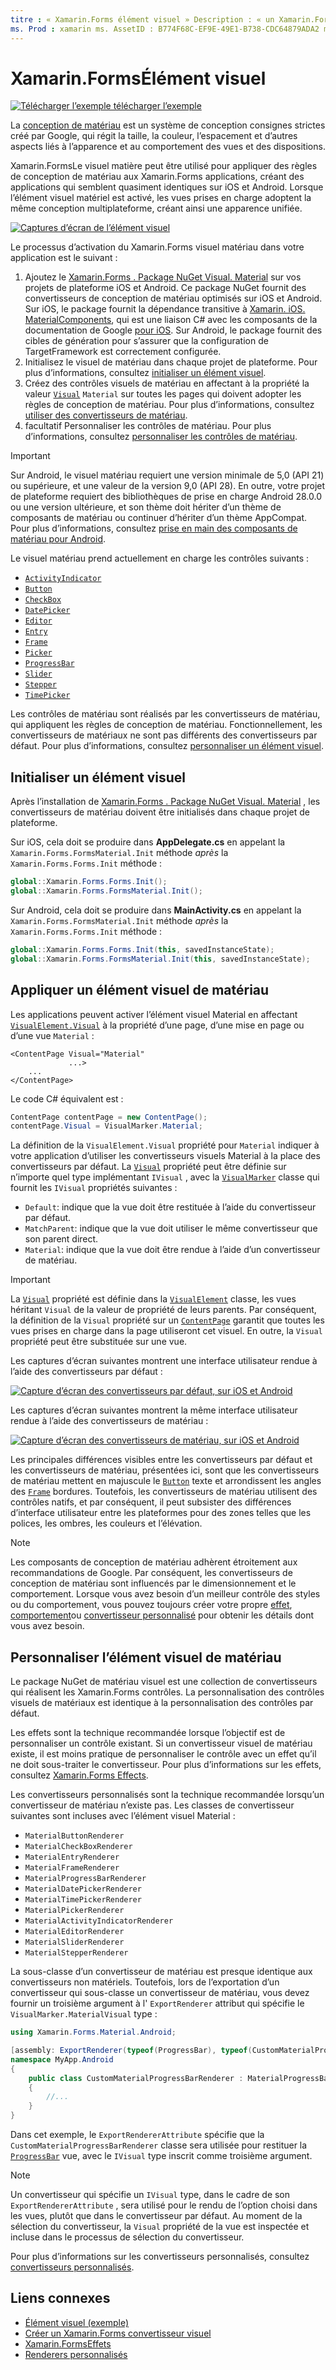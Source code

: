 ```yaml
---
titre : « Xamarin.Forms élément visuel » Description : « un Xamarin.Forms élément visuel peut être utilisé pour créer Xamarin.Forms des applications qui semblent quasiment identiques sur iOS et Android ».
ms. Prod : xamarin ms. AssetID : B774F68C-EF9E-49E1-B738-CDC64879ADA2 ms. Technology : xamarin-Forms Author : profexorgeek ms. Author : jusjohns ms. Date : 11/25/2019 No-Loc : [ Xamarin.Forms , Xamarin.Essentials ]
---
```


# <a name="xamarinforms-material-visual"></a>Xamarin.FormsÉlément visuel

[![Télécharger ](~/media/shared/download.png) l’exemple télécharger l’exemple](https://docs.microsoft.com/samples/xamarin/xamarin-forms-samples/userinterface-visualdemos)

La [conception de matériau](https://material.io) est un système de conception consignes strictes créé par Google, qui régit la taille, la couleur, l’espacement et d’autres aspects liés à l’apparence et au comportement des vues et des dispositions.

Xamarin.FormsLe visuel matière peut être utilisé pour appliquer des règles de conception de matériau aux Xamarin.Forms applications, créant des applications qui semblent quasiment identiques sur iOS et Android. Lorsque l’élément visuel matériel est activé, les vues prises en charge adoptent la même conception multiplateforme, créant ainsi une apparence unifiée.

[![Captures d’écran de l’élément visuel](material-visual-images/material-visual-cropped.png)](material-visual-images/material-visual.png#lightbox)

Le processus d’activation du Xamarin.Forms visuel matériau dans votre application est le suivant :

1. Ajoutez le [ Xamarin.Forms . Package NuGet Visual. Material](https://www.nuget.org/packages/Xamarin.Forms.Visual.Material/) sur vos projets de plateforme iOS et Android. Ce package NuGet fournit des convertisseurs de conception de matériau optimisés sur iOS et Android. Sur iOS, le package fournit la dépendance transitive à [Xamarin. iOS. MaterialComponents](https://www.nuget.org/packages/Xamarin.iOS.MaterialComponents), qui est une liaison C# avec les composants de la documentation de Google [pour iOS](https://material.io/develop/ios/). Sur Android, le package fournit des cibles de génération pour s’assurer que la configuration de TargetFramework est correctement configurée.
1. Initialisez le visuel de matériau dans chaque projet de plateforme. Pour plus d’informations, consultez [initialiser un élément visuel](#initialize-material-visual).
1. Créez des contrôles visuels de matériau en affectant à la propriété la valeur [`Visual`](xref:Xamarin.Forms.VisualElement.Visual) `Material` sur toutes les pages qui doivent adopter les règles de conception de matériau. Pour plus d’informations, consultez [utiliser des convertisseurs de matériau](#apply-material-visual).
1. facultatif Personnaliser les contrôles de matériau. Pour plus d’informations, consultez [personnaliser les contrôles de matériau](#customize-material-visual).

> [!IMPORTANT]
> Sur Android, le visuel matériau requiert une version minimale de 5,0 (API 21) ou supérieure, et une valeur de la version 9,0 (API 28). En outre, votre projet de plateforme requiert des bibliothèques de prise en charge Android 28.0.0 ou une version ultérieure, et son thème doit hériter d’un thème de composants de matériau ou continuer d’hériter d’un thème AppCompat. Pour plus d’informations, consultez [prise en main des composants de matériau pour Android](https://github.com/material-components/material-components-android/blob/master/docs/getting-started.md).

Le visuel matériau prend actuellement en charge les contrôles suivants :

- [`ActivityIndicator`](xref:Xamarin.Forms.ActivityIndicator)
- [`Button`](xref:Xamarin.Forms.Button)
- [`CheckBox`](xref:Xamarin.Forms.CheckBox)
- [`DatePicker`](xref:Xamarin.Forms.DatePicker)
- [`Editor`](xref:Xamarin.Forms.Editor)
- [`Entry`](xref:Xamarin.Forms.Entry)
- [`Frame`](xref:Xamarin.Forms.Frame)
- [`Picker`](xref:Xamarin.Forms.Picker)
- [`ProgressBar`](xref:Xamarin.Forms.ProgressBar)
- [`Slider`](xref:Xamarin.Forms.Slider)
- [`Stepper`](xref:Xamarin.Forms.Stepper)
- [`TimePicker`](xref:Xamarin.Forms.TimePicker)

Les contrôles de matériau sont réalisés par les convertisseurs de matériau, qui appliquent les règles de conception de matériau. Fonctionnellement, les convertisseurs de matériaux ne sont pas différents des convertisseurs par défaut. Pour plus d’informations, consultez [personnaliser un élément visuel](#customize-material-visual).

## <a name="initialize-material-visual"></a>Initialiser un élément visuel

Après l’installation de [ Xamarin.Forms . Package NuGet Visual. Material](https://www.nuget.org/packages/Xamarin.Forms.Visual.Material/) , les convertisseurs de matériau doivent être initialisés dans chaque projet de plateforme.

Sur iOS, cela doit se produire dans **AppDelegate.cs** en appelant la `Xamarin.Forms.FormsMaterial.Init` méthode *après* la `Xamarin.Forms.Forms.Init` méthode :

```csharp
global::Xamarin.Forms.Forms.Init();
global::Xamarin.Forms.FormsMaterial.Init();
```

Sur Android, cela doit se produire dans **MainActivity.cs** en appelant la `Xamarin.Forms.FormsMaterial.Init` méthode *après* la `Xamarin.Forms.Forms.Init` méthode :

```csharp
global::Xamarin.Forms.Forms.Init(this, savedInstanceState);
global::Xamarin.Forms.FormsMaterial.Init(this, savedInstanceState);
```

## <a name="apply-material-visual"></a>Appliquer un élément visuel de matériau

Les applications peuvent activer l’élément visuel Material en affectant [`VisualElement.Visual`](xref:Xamarin.Forms.VisualElement.Visual) à la propriété d’une page, d’une mise en page ou d’une vue `Material` :

```xaml
<ContentPage Visual="Material"
             ...>
    ...
</ContentPage>
```

Le code C# équivalent est :

```csharp
ContentPage contentPage = new ContentPage();
contentPage.Visual = VisualMarker.Material;
```

La définition de la `VisualElement.Visual` propriété pour `Material` indiquer à votre application d’utiliser les convertisseurs visuels Material à la place des convertisseurs par défaut. La [`Visual`](xref:Xamarin.Forms.VisualElement.Visual) propriété peut être définie sur n’importe quel type implémentant `IVisual` , avec la [`VisualMarker`](xref:Xamarin.Forms.VisualMarker) classe qui fournit les `IVisual` propriétés suivantes :

- `Default`: indique que la vue doit être restituée à l’aide du convertisseur par défaut.
- `MatchParent`: indique que la vue doit utiliser le même convertisseur que son parent direct.
- `Material`: indique que la vue doit être rendue à l’aide d’un convertisseur de matériau.

> [!IMPORTANT]
> La [`Visual`](xref:Xamarin.Forms.VisualElement.Visual) propriété est définie dans la [`VisualElement`](xref:Xamarin.Forms.VisualElement) classe, les vues héritant `Visual` de la valeur de propriété de leurs parents. Par conséquent, la définition de la `Visual` propriété sur un [`ContentPage`](xref:Xamarin.Forms.ContentPage) garantit que toutes les vues prises en charge dans la page utiliseront cet visuel. En outre, la `Visual` propriété peut être substituée sur une vue.

Les captures d’écran suivantes montrent une interface utilisateur rendue à l’aide des convertisseurs par défaut :

[![Capture d’écran des convertisseurs par défaut, sur iOS et Android](material-visual-images/default-renderers.png "Vues utilisant les convertisseurs par défaut")](material-visual-images/default-renderers-large.png#lightbox)

Les captures d’écran suivantes montrent la même interface utilisateur rendue à l’aide des convertisseurs de matériau :

[![Capture d’écran des convertisseurs de matériau, sur iOS et Android](material-visual-images/material-renderers.png "Vues utilisant des convertisseurs de matériau")](material-visual-images/material-renderers-large.png#lightbox)

Les principales différences visibles entre les convertisseurs par défaut et les convertisseurs de matériau, présentées ici, sont que les convertisseurs de matériau mettent en majuscule le [`Button`](xref:Xamarin.Forms.Button) texte et arrondissent les angles des [`Frame`](xref:Xamarin.Forms.Frame) bordures. Toutefois, les convertisseurs de matériau utilisent des contrôles natifs, et par conséquent, il peut subsister des différences d’interface utilisateur entre les plateformes pour des zones telles que les polices, les ombres, les couleurs et l’élévation.

> [!NOTE]
> Les composants de conception de matériau adhèrent étroitement aux recommandations de Google. Par conséquent, les convertisseurs de conception de matériau sont influencés par le dimensionnement et le comportement. Lorsque vous avez besoin d’un meilleur contrôle des styles ou du comportement, vous pouvez toujours créer votre propre [effet](~/xamarin-forms/app-fundamentals/effects/index.md), [comportement](~/xamarin-forms/app-fundamentals/behaviors/index.md)ou [convertisseur personnalisé](~/xamarin-forms/app-fundamentals/custom-renderer/index.md) pour obtenir les détails dont vous avez besoin.

## <a name="customize-material-visual"></a>Personnaliser l’élément visuel de matériau

Le package NuGet de matériau visuel est une collection de convertisseurs qui réalisent les Xamarin.Forms contrôles. La personnalisation des contrôles visuels de matériaux est identique à la personnalisation des contrôles par défaut.

Les effets sont la technique recommandée lorsque l’objectif est de personnaliser un contrôle existant. Si un convertisseur visuel de matériau existe, il est moins pratique de personnaliser le contrôle avec un effet qu’il ne doit sous-traiter le convertisseur. Pour plus d’informations sur les effets, consultez [ Xamarin.Forms Effects](~/xamarin-forms/app-fundamentals/effects/index.md).

Les convertisseurs personnalisés sont la technique recommandée lorsqu’un convertisseur de matériau n’existe pas. Les classes de convertisseur suivantes sont incluses avec l’élément visuel Material :

- `MaterialButtonRenderer`
- `MaterialCheckBoxRenderer`
- `MaterialEntryRenderer`
- `MaterialFrameRenderer`
- `MaterialProgressBarRenderer`
- `MaterialDatePickerRenderer`
- `MaterialTimePickerRenderer`
- `MaterialPickerRenderer`
- `MaterialActivityIndicatorRenderer`
- `MaterialEditorRenderer`
- `MaterialSliderRenderer`
- `MaterialStepperRenderer`

La sous-classe d’un convertisseur de matériau est presque identique aux convertisseurs non matériels. Toutefois, lors de l’exportation d’un convertisseur qui sous-classe un convertisseur de matériau, vous devez fournir un troisième argument à l' `ExportRenderer` attribut qui spécifie le `VisualMarker.MaterialVisual` type :

```csharp
using Xamarin.Forms.Material.Android;

[assembly: ExportRenderer(typeof(ProgressBar), typeof(CustomMaterialProgressBarRenderer), new[] { typeof(VisualMarker.MaterialVisual) })]
namespace MyApp.Android
{
    public class CustomMaterialProgressBarRenderer : MaterialProgressBarRenderer
    {
        //...
    }
}
```

Dans cet exemple, le `ExportRendererAttribute` spécifie que la `CustomMaterialProgressBarRenderer` classe sera utilisée pour restituer la [`ProgressBar`](xref:Xamarin.Forms.ProgressBar) vue, avec le `IVisual` type inscrit comme troisième argument.

> [!NOTE]
> Un convertisseur qui spécifie un `IVisual` type, dans le cadre de son `ExportRendererAttribute` , sera utilisé pour le rendu de l’option choisi dans les vues, plutôt que dans le convertisseur par défaut. Au moment de la sélection du convertisseur, la `Visual` propriété de la vue est inspectée et incluse dans le processus de sélection du convertisseur.

Pour plus d’informations sur les convertisseurs personnalisés, consultez [convertisseurs personnalisés](~/xamarin-forms/app-fundamentals/custom-renderer/index.md).

## <a name="related-links"></a>Liens connexes

- [Élément visuel (exemple)](https://docs.microsoft.com/samples/xamarin/xamarin-forms-samples/userinterface-visualdemos)
- [Créer un Xamarin.Forms convertisseur visuel](create.md)
- [Xamarin.FormsEffets](~/xamarin-forms/app-fundamentals/effects/index.md)
- [Renderers personnalisés](~/xamarin-forms/app-fundamentals/custom-renderer/index.md)
